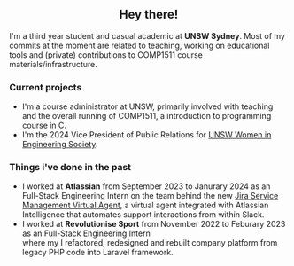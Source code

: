 <h2><center>Hey there!</center></h3>

I'm a third year student and casual academic at <strong>UNSW Sydney</strong>. Most of my commits at the moment are related to teaching, working on educational tools and (private) contributions to COMP1511 course materials/infrastructure.

<h3>Current projects</h3>
<ul>
<li>I'm a course administrator at UNSW, primarily involved with teaching and the overall running of COMP1511, a introduction to programming course in C. </li>
<li>I'm the 2024 Vice President of Public Relations for <a href = "https://www.wiesoc.com/">UNSW Women in Engineering Society</a>.</li>
</ul>

<h3>Things i've done in the past</h3>
<ul>
  <li>I worked at <strong>Atlassian</strong> from September 2023 to Janurary 2024 as an Full-Stack Engineering Intern on the team behind the new <a href = "https://www.atlassian.com/software/jira/service-management/features/itsm/virtual-agent">Jira Service Management Virtual Agent</a>, a virtual agent integrated with Atlassian Intelligence that automates support interactions from within Slack.</li>
  <li>I worked at <strong>Revolutionise Sport</strong> from November 2022 to Feburary 2023 as an Full-Stack Engineering Intern </li> where my I refactored, redesigned and rebuilt company platform from legacy PHP code into Laravel framework.
</ul>
